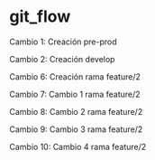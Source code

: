 # git_flow
Cambio 1: Creación pre-prod

Cambio 2: Creación develop

Cambio 6: Creación rama feature/2 

Cambio 7: Cambio 1 rama feature/2 

Cambio 8: Cambio 2 rama feature/2 

Cambio 9: Cambio 3 rama feature/2 

Cambio 10: Cambio 4 rama feature/2
